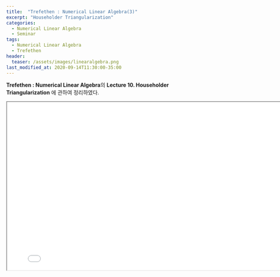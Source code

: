```yaml
---
title:  "Trefethen : Numerical Linear Algebra(3)"
excerpt: "Householder Triangularization"
categories:
  - Numerical Linear Algebra
  - Seminar
tags:
  - Numerical Linear Algebra
  - Trefethen
header:
  teaser: /assets/images/linearalgebra.png
last_modified_at: 2020-09-14T11:30:00-35:00
---
```


**Trefethen : Numerical Linear Algebra**의 **Lecture 10. Householder Triangularization** 에 관하여 정리하였다.

<iframe src = "/ViewerJS/#../assets/pdf/Lecture 10. Householder Triangularization.pdf" width='800' height='450' allowfullscreen webkitallowfullscreen></iframe>